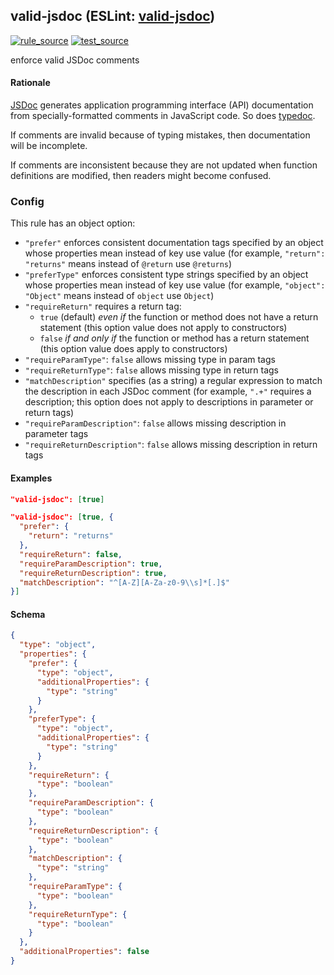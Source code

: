 <!-- Start:AutoDoc:: Modify `src/readme/rules.ts` and run `gulp readme` to update block -->
## valid-jsdoc (ESLint: [valid-jsdoc](http://eslint.org/docs/rules/valid-jsdoc))
[![rule_source](https://img.shields.io/badge/%F0%9F%93%8F%20rule-source-green.svg)](https://github.com/buzinas/tslint-eslint-rules/blob/master/src/rules/validJsdocRule.ts)
[![test_source](https://img.shields.io/badge/%F0%9F%93%98%20test-source-blue.svg)](https://github.com/buzinas/tslint-eslint-rules/blob/master/src/test/rules/validJsdocRuleTests.ts)

enforce valid JSDoc comments

#### Rationale

[JSDoc](http://usejsdoc.org/) generates application programming interface (API) documentation
from specially-formatted comments in JavaScript code. So does [typedoc](http://typedoc.org/).

If comments are invalid because of typing mistakes, then documentation will be incomplete.

If comments are inconsistent because they are not updated when function definitions are
modified, then readers might become confused.

### Config

This rule has an object option:

* `"prefer"` enforces consistent documentation tags specified by an object whose properties
               mean instead of key use value (for example, `"return": "returns"` means
               instead of `@return` use `@returns`)
* `"preferType"` enforces consistent type strings specified by an object whose properties
                   mean instead of key use value (for example, `"object": "Object"` means
                   instead of `object` use `Object`)
* `"requireReturn"` requires a return tag:
  * `true` (default) *even if* the function or method does not have a return statement
             (this option value does not apply to constructors)
  * `false` *if and only if* the function or method has a return statement (this option
              value does apply to constructors)
* `"requireParamType"`: `false` allows missing type in param tags
* `"requireReturnType"`: `false` allows missing type in return tags
* `"matchDescription"` specifies (as a string) a regular expression to match the description
                         in each JSDoc comment (for example, `".+"` requires a description;
                         this option does not apply to descriptions in parameter or return
                         tags)
* `"requireParamDescription"`: `false` allows missing description in parameter tags
* `"requireReturnDescription"`: `false` allows missing description in return tags

#### Examples

```json
"valid-jsdoc": [true]
```

```json
"valid-jsdoc": [true, {
  "prefer": {
    "return": "returns"
  },
  "requireReturn": false,
  "requireParamDescription": true,
  "requireReturnDescription": true,
  "matchDescription": "^[A-Z][A-Za-z0-9\\s]*[.]$"
}]
```
#### Schema

```json
{
  "type": "object",
  "properties": {
    "prefer": {
      "type": "object",
      "additionalProperties": {
        "type": "string"
      }
    },
    "preferType": {
      "type": "object",
      "additionalProperties": {
        "type": "string"
      }
    },
    "requireReturn": {
      "type": "boolean"
    },
    "requireParamDescription": {
      "type": "boolean"
    },
    "requireReturnDescription": {
      "type": "boolean"
    },
    "matchDescription": {
      "type": "string"
    },
    "requireParamType": {
      "type": "boolean"
    },
    "requireReturnType": {
      "type": "boolean"
    }
  },
  "additionalProperties": false
}
```
<!-- End:AutoDoc -->
